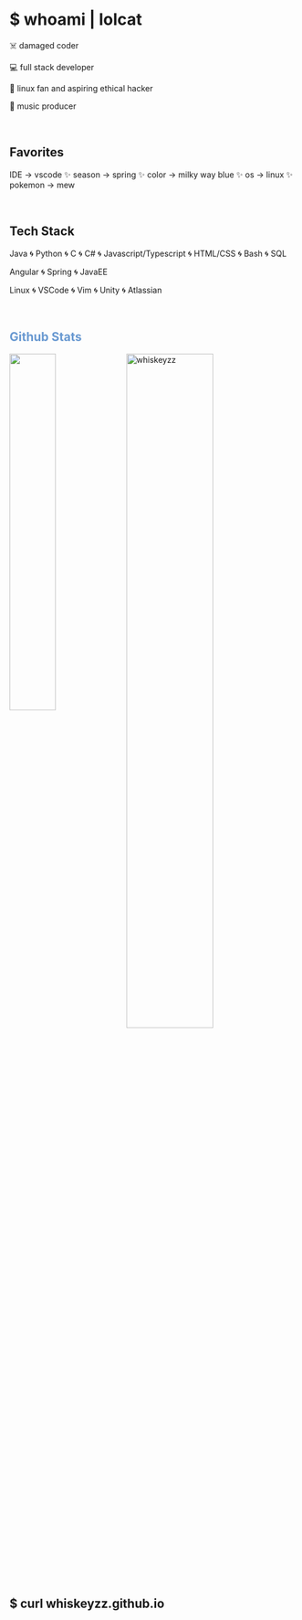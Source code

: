 <h1>$ whoami | lolcat</h1>
<p>☠️ damaged coder</p>
<p>💻 full stack developer</p>
<p>🐧 linux fan and aspiring ethical hacker</p>
<p>🎹 music producer</p>
<br/>

<h2>Favorites</h2>
<p>IDE &#8594; vscode ✨ season &#8594; spring ✨ color &#8594; milky way blue ✨  os &#8594; linux ✨ pokemon &#8594; mew</p>
<br/>

<h2>Tech Stack</h2>
<p>Java 🌀 Python 🌀 C 🌀 C# 🌀 Javascript/Typescript 🌀 HTML/CSS 🌀 Bash 🌀 SQL</p>
<p>Angular 🌀 Spring 🌀 JavaEE</p>
<p>Linux 🌀 VSCode 🌀 Vim 🌀 Unity 🌀 Atlassian</p>
<br/>
<h2 style="color:#6999d1"> Github Stats </h2> 
<a href="https://github.com/whiskeyzz/github-readme-stats"><img align="left" width="40%" src="https://github-readme-stats.vercel.app/api/top-langs/?username=whiskeyzz&layout=compact&theme=tokyonight" /></a>
<img width="55%" src="https://github-readme-streak-stats.herokuapp.com/?user=whiskeyzz&theme=tokyonight" alt="whiskeyzz" />
<br/>
<h2>$ curl whiskeyzz.github.io</h2>
